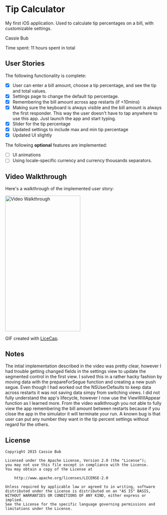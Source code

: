 # Tip Calculator

My first iOS application. Used to calculate tip percentages on a bill, with customizable settings.

Cassie Bub

Time spent: 11 hours spent in total

## User Stories

The following functionality is complete:
* [x] User can enter a bill amount, choose a tip percentage, and see the tip and total values.
* [x] Settings page to change the default tip percentage.
* [x] Remembering the bill amount across app restarts (if <10mins)
* [x] Making sure the keyboard is always visible and the bill amount is always the first responder. This way the user doesn't have to tap anywhere to use this app. Just launch the app and start typing.
* [x] Slider for the tip percentage
* [x] Updated settings to include max and min tip percentage
* [x] Updated UI slightly

The following **optional** features are implemented:
* [ ] UI animations
* [ ] Using locale-specific currency and currency thousands separators.

## Video Walkthrough 

Here's a walkthrough of the implemented user story:

<img src='http://i.imgur.com/lpjM4pn.gif' title='Video Walkthrough' width='239.85' height='433.55' alt='Video Walkthrough' />

GIF created with [LiceCap](http://www.cockos.com/licecap/).

## Notes

The intial implementation described in the video was pretty clear, however I had trouble getting changed fields in the settings view to update the segmented control in the first view. I solved this in a rather hacky fashion by moving data with the prepareForSegue function and creating a new push segue. Even though I had worked out the NSUserDefaults to keep data across restarts it was not saving data simpy from switching views. I did not fully understand the app's lifecycle, however I now use the ViewWillAppear function as I learned more. From the video walkthrough you not able to fully view the app remembering the bill amount between restarts because if you close the app in the simulator it will terminate your run. A known bug is that user can put any number they want in the tip percent settings without regard for the others.


## License

    Copyright 2015 Cassie Bub

    Licensed under the Apache License, Version 2.0 (the "License");
    you may not use this file except in compliance with the License.
    You may obtain a copy of the License at

        http://www.apache.org/licenses/LICENSE-2.0

    Unless required by applicable law or agreed to in writing, software
    distributed under the License is distributed on an "AS IS" BASIS,
    WITHOUT WARRANTIES OR CONDITIONS OF ANY KIND, either express or implied.
    See the License for the specific language governing permissions and
    limitations under the License.
